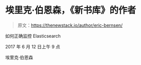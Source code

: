 # 埃里克·伯恩森，《新书库》的作者

> 原文：<https://thenewstack.io/author/eric-bernsen/>

如何正确监控 Elasticsearch

2017 年 6 月 12 日上午 9 点

埃里克·伯恩森